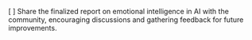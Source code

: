 [ ] Share the finalized report on emotional intelligence in AI with the community, encouraging discussions and gathering feedback for future improvements.